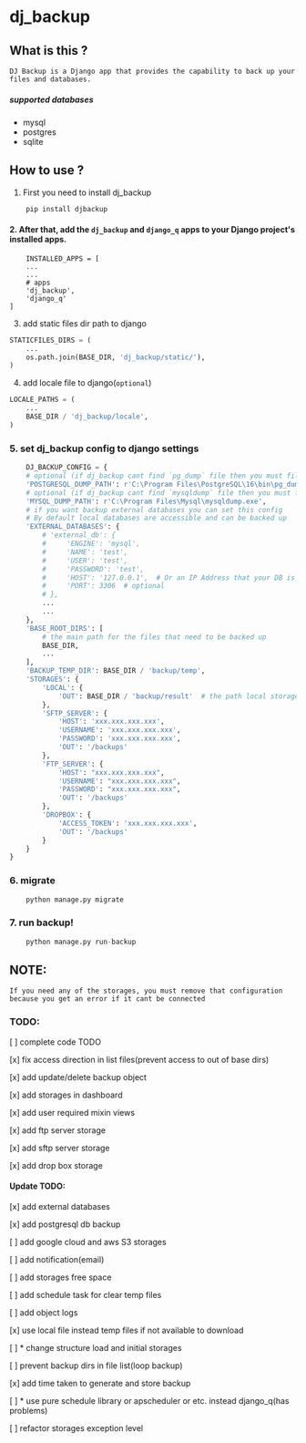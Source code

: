 # dj_backup

## What is this ?

    DJ Backup is a Django app that provides the capability to back up your files and databases.

    
##### supported databases
- mysql
- postgres
- sqlite

## How to use ?

1. First you need to install dj_backup

```sh
    pip install djbackup
```

#### 2. After that, add the `dj_backup` and `django_q` apps to your Django project's installed apps.

```pycon
    INSTALLED_APPS = [
    ...
    ...
    # apps
    'dj_backup',
    'django_q'
]
```

3. add static files dir path to django

```python
STATICFILES_DIRS = (
    ...
    os.path.join(BASE_DIR, 'dj_backup/static/'),
)

```

4. add locale file to django(`optional`)

```python
LOCALE_PATHS = (
    ...
    BASE_DIR / 'dj_backup/locale',
)
```

### 5. set dj_backup config to django settings
```python
    DJ_BACKUP_CONFIG = {
    # optional (if dj_backup cant find `pg_dump` file then you must fill this
    'POSTGRESQL_DUMP_PATH': r'C:\Program Files\PostgreSQL\16\bin\pg_dump.exe',
    # optional (if dj_backup cant find `mysqldump` file then you must fill this
    'MYSQL_DUMP_PATH': r'C:\Program Files\Mysql\mysqldump.exe',
    # if you want backup external databases you can set this config
    # By default local databases are accessible and can be backed up
    'EXTERNAL_DATABASES': {
        # 'external_db': {
        #     'ENGINE': 'mysql',
        #     'NAME': 'test',
        #     'USER': 'test',
        #     'PASSWORD': 'test',
        #     'HOST': '127.0.0.1',  # Or an IP Address that your DB is hosted on
        #     'PORT': 3306  # optional
        # },
        ...
        ...
    },
    'BASE_ROOT_DIRS': [
        # the main path for the files that need to be backed up
        BASE_DIR,
        ...
    ],
    'BACKUP_TEMP_DIR': BASE_DIR / 'backup/temp',
    'STORAGES': {
        'LOCAL': {
            'OUT': BASE_DIR / 'backup/result'  # the path local storage
        },
        'SFTP_SERVER': {
            'HOST': 'xxx.xxx.xxx.xxx',
            'USERNAME': 'xxx.xxx.xxx.xxx',
            'PASSWORD': 'xxx.xxx.xxx.xxx',
            'OUT': '/backups'
        },
        'FTP_SERVER': {
            'HOST': "xxx.xxx.xxx.xxx",
            'USERNAME': "xxx.xxx.xxx.xxx",
            'PASSWORD': "xxx.xxx.xxx.xxx",
            'OUT': '/backups'
        },
        'DROPBOX': {
            'ACCESS_TOKEN': 'xxx.xxx.xxx.xxx',
            'OUT': '/backups'
        }
    }
}

```
### 6. migrate
```python
    python manage.py migrate
```

### 7. run backup!
```python
    python manage.py run-backup
```

## NOTE:
    If you need any of the storages, you must remove that configuration
    because you get an error if it cant be connected



### TODO:

[ ] complete code TODO

[x] fix access direction in list files(prevent access to out of base dirs)

[x] add update/delete backup object

[x] add storages in dashboard

[x] add user required mixin views

[x] add ftp server storage

[x] add sftp server storage

[x] add drop box storage

#### Update TODO:

[x] add external databases

[x] add postgresql db backup

[ ] add google cloud and aws S3 storages

[ ] add notification(email)

[ ] add storages free space

[ ] add schedule task for clear temp files

[ ] add object logs

[x] use local file instead temp files if not available to download

[ ] * change structure load and initial storages

[ ] prevent backup dirs in file list(loop backup)

[x] add time taken to generate and store backup

[ ] * use pure schedule library or apscheduler or etc. instead django_q(has problems)

[ ] refactor storages exception level
